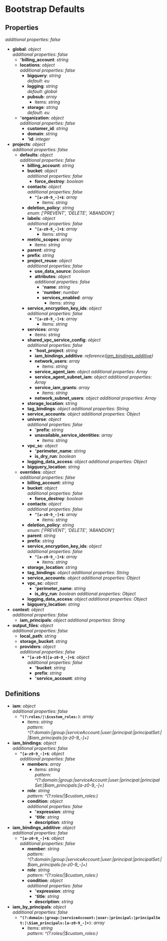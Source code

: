 # Bootstrap Defaults

<!-- markdownlint-disable MD036 -->

## Properties

*additional properties: false*

- **global**: *object*
  <br>*additional properties: false*
  - ⁺**billing_account**: *string*
  - **locations**: *object*
    <br>*additional properties: false*
    - **bigquery**: *string*
      <br>*default: eu*
    - **logging**: *string*
      <br>*default: global*
    - **pubsub**: *array*
      - items: *string*
    - **storage**: *string*
      <br>*default: eu*
  - ⁺**organization**: *object*
    <br>*additional properties: false*
    - **customer_id**: *string*
    - **domain**: *string*
    - ⁺**id**: *integer*
- **projects**: *object*
  <br>*additional properties: false*
  - **defaults**: *object*
    <br>*additional properties: false*
    - **billing_account**: *string*
    - **bucket**: *object*
      <br>*additional properties: false*
      - **force_destroy**: *boolean*
    - **contacts**: *object*
      <br>*additional properties: false*
      - **`^[a-z0-9_-]+$`**: *array*
        - items: *string*
    - **deletion_policy**: *string*
      <br>*enum: ['PREVENT', 'DELETE', 'ABANDON']*
    - **labels**: *object*
      <br>*additional properties: false*
      - **`^[a-z0-9_-]+$`**: *array*
        - items: *string*
    - **metric_scopes**: *array*
      - items: *string*
    - **parent**: *string*
    - **prefix**: *string*
    - **project_reuse**: *object*
      <br>*additional properties: false*
      - **use_data_source**: *boolean*
      - **attributes**: *object*
        <br>*additional properties: false*
        - ⁺**name**: *string*
        - ⁺**number**: *number*
        - **services_enabled**: *array*
          - items: *string*
    - **service_encryption_key_ids**: *object*
      <br>*additional properties: false*
      - **`^[a-z0-9_-]+$`**: *array*
        - items: *string*
    - **services**: *array*
      - items: *string*
    - **shared_vpc_service_config**: *object*
      <br>*additional properties: false*
      - ⁺**host_project**: *string*
      - **iam_bindings_additive**: *reference([iam_bindings_additive](#refs-iam_bindings_additive))*
      - **network_users**: *array*
        - items: *string*
      - **service_agent_iam**: *object*
        *additional properties: Array*
      - **service_agent_subnet_iam**: *object*
        *additional properties: Array*
      - **service_iam_grants**: *array*
        - items: *string*
      - **network_subnet_users**: *object*
        *additional properties: Array*
    - **storage_location**: *string*
    - **tag_bindings**: *object*
      *additional properties: String*
    - **service_accounts**: *object*
      *additional properties: Object*
    - **universe**: *object*
      <br>*additional properties: false*
      - ⁺**prefix**: *string*
      - **unavailable_service_identities**: *array*
        - items: *string*
    - **vpc_sc**: *object*
      - ⁺**perimeter_name**: *string*
      - **is_dry_run**: *boolean*
    - **logging_data_access**: *object*
      *additional properties: Object*
    - **bigquery_location**: *string*
  - **overrides**: *object*
    <br>*additional properties: false*
    - **billing_account**: *string*
    - **bucket**: *object*
      <br>*additional properties: false*
      - **force_destroy**: *boolean*
    - **contacts**: *object*
      <br>*additional properties: false*
      - **`^[a-z0-9_-]+$`**: *array*
        - items: *string*
    - **deletion_policy**: *string*
      <br>*enum: ['PREVENT', 'DELETE', 'ABANDON']*
    - **parent**: *string*
    - **prefix**: *string*
    - **service_encryption_key_ids**: *object*
      <br>*additional properties: false*
      - **`^[a-z0-9_-]+$`**: *array*
        - items: *string*
    - **storage_location**: *string*
    - **tag_bindings**: *object*
      *additional properties: String*
    - **service_accounts**: *object*
      *additional properties: Object*
    - **vpc_sc**: *object*
      - ⁺**perimeter_name**: *string*
      - **is_dry_run**: *boolean*
      *additional properties: Object*
    - **logging_data_access**: *object*
      *additional properties: Object*
    - **bigquery_location**: *string*
- **context**: *object*
  <br>*additional properties: false*
  - **iam_principals**: *object*
    *additional properties: String*
- **output_files**: *object*
  <br>*additional properties: false*
  - **local_path**: *string*
  - **storage_bucket**: *string*
  - **providers**: *object*
    <br>*additional properties: false*
    - **`^[a-z0-9][a-z0-9_-]+$`**: *object*
      <br>*additional properties: false*
      - ⁺**bucket**: *string*
      - **prefix**: *string*
      - ⁺**service_account**: *string*

## Definitions

- **iam**<a name="refs-iam"></a>: *object*
  <br>*additional properties: false*
  - **`^(?:roles/|\$custom_roles:)`**: *array*
    - items: *string*
      <br>*pattern: ^(?:domain:|group:|serviceAccount:|user:|principal:|principalSet:||\$iam_principals:[a-z0-9_-]+)*
- **iam_bindings**<a name="refs-iam_bindings"></a>: *object*
  <br>*additional properties: false*
  - **`^[a-z0-9_-]+$`**: *object*
    <br>*additional properties: false*
    - **members**: *array*
      - items: *string*
        <br>*pattern: ^(?:domain:|group:|serviceAccount:|user:|principal:|principalSet:|\$iam_principals:[a-z0-9_-]+)*
    - **role**: *string*
      <br>*pattern: ^(?:roles/|\$custom_roles:)*
    - **condition**: *object*
      <br>*additional properties: false*
      - ⁺**expression**: *string*
      - ⁺**title**: *string*
      - **description**: *string*
- **iam_bindings_additive**<a name="refs-iam_bindings_additive"></a>: *object*
  <br>*additional properties: false*
  - **`^[a-z0-9_-]+$`**: *object*
    <br>*additional properties: false*
    - **member**: *string*
      <br>*pattern: ^(?:domain:|group:|serviceAccount:|user:|principal:|principalSet:|\$iam_principals:[a-z0-9_-]+)*
    - **role**: *string*
      <br>*pattern: ^(?:roles/|\$custom_roles:)*
    - **condition**: *object*
      <br>*additional properties: false*
      - ⁺**expression**: *string*
      - ⁺**title**: *string*
      - **description**: *string*
- **iam_by_principals**<a name="refs-iam_by_principals"></a>: *object*
  <br>*additional properties: false*
  - **`^(?:domain:|group:|serviceAccount:|user:|principal:|principalSet:|\$iam_principals:[a-z0-9_-]+)`**: *array*
    - items: *string*
      <br>*pattern: ^(?:roles/|\$custom_roles:)*
